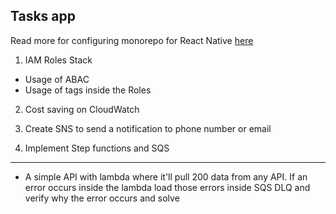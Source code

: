 ## Tasks app
Read more for configuring monorepo for React Native [here](https://mmazzarolo.com/blog/2021-09-18-running-react-native-everywhere-mobile/)


1. IAM Roles Stack
  - Usage of ABAC
  - Usage of tags inside the Roles

2. Cost saving on CloudWatch

3. Create SNS to send a notification to phone number or email

4. Implement Step functions and SQS
 ----------------------------------
  - A simple API with lambda where it'll pull 200 data from any API. If an error occurs inside the lambda load those errors inside
    SQS DLQ and verify why the error occurs and solve
